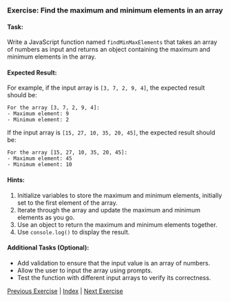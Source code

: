 ### Exercise: Find the maximum and minimum elements in an array

#### Task:
Write a JavaScript function named `findMinMaxElements` that takes an array of numbers as input and returns an object containing the maximum and minimum elements in the array.

#### Expected Result:
For example, if the input array is `[3, 7, 2, 9, 4]`, the expected result should be:
```
For the array [3, 7, 2, 9, 4]:
- Maximum element: 9
- Minimum element: 2
```
If the input array is `[15, 27, 10, 35, 20, 45]`, the expected result should be:
```
For the array [15, 27, 10, 35, 20, 45]:
- Maximum element: 45
- Minimum element: 10
```

#### Hints:
1. Initialize variables to store the maximum and minimum elements, initially set to the first element of the array.
2. Iterate through the array and update the maximum and minimum elements as you go.
3. Use an object to return the maximum and minimum elements together.
4. Use `console.log()` to display the result.

#### Additional Tasks (Optional):
- Add validation to ensure that the input value is an array of numbers.
- Allow the user to input the array using prompts.
- Test the function with different input arrays to verify its correctness.


[Previous Exercise](../05/README.md) | [Index](../../README.md) | [Next Exercise](../07/README.md)